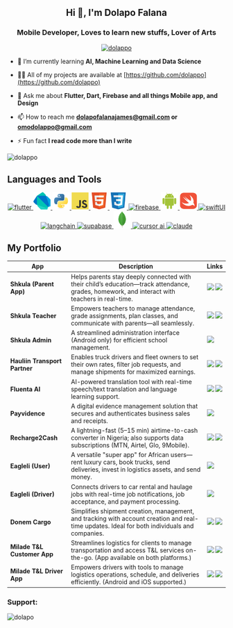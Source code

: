 <h2 align="center">Hi 👋, I'm Dolapo Falana</h2>
<h3 align="center">Mobile Developer, Loves to learn new stuffs, Lover of Arts</h3>

<p align="center"> <a href="https://twitter.com/dolappo" target="blank"><img src="https://img.shields.io/twitter/follow/dolappo?logo=twitter&style=for-the-badge" alt="dolappo" /></a> </p>



- 🌱 I’m currently learning **AI, Machine Learning and Data Science**

- 👨‍💻 All of my projects are available at [https://github.com/dolappo](https://github.com/dolappo)

- 💬 Ask me about **Flutter, Dart, Firebase and all things Mobile app, and Design**

- 📫 How to reach me **dolapofalanajames@gmail.com or omodolappo@gmail.com**

- ⚡ Fun fact **I read code more than I write**


<p><img align="center" src="https://github-readme-streak-stats.herokuapp.com/?user=dolappo&" alt="dolappo" /></p>

## Languages and Tools
<p align="center"> 
  <a href="https://flutter.dev" target="_blank" rel="noreferrer"> 
    <img src="https://www.vectorlogo.zone/logos/flutterio/flutterio-icon.svg" alt="flutter" width="40" height="40"/> 
  </a>
  <a href="https://dart.dev" target="_blank" rel="noreferrer"> 
    <img src="https://raw.githubusercontent.com/devicons/devicon/master/icons/dart/dart-original.svg" alt="dart" width="40" height="40"/> 
  </a>
  <a href="https://www.python.org" target="_blank" rel="noreferrer"> 
    <img src="https://raw.githubusercontent.com/devicons/devicon/master/icons/python/python-original.svg" alt="python" width="40" height="40"/> 
  </a> 
  <a href="https://developer.mozilla.org/en-US/docs/Web/JavaScript" target="_blank" rel="noreferrer"> 
    <img src="https://raw.githubusercontent.com/devicons/devicon/master/icons/javascript/javascript-original.svg" alt="javascript" width="40" height="40"/> 
  </a> 
  <a href="https://www.w3.org/html/" target="_blank" rel="noreferrer"> 
    <img src="https://raw.githubusercontent.com/devicons/devicon/master/icons/html5/html5-original.svg" alt="html5" width="40" height="40"/> 
  </a> 
  <a href="https://www.w3schools.com/css/" target="_blank" rel="noreferrer"> 
    <img src="https://raw.githubusercontent.com/devicons/devicon/master/icons/css3/css3-original.svg" alt="css3" width="40" height="40"/> 
  </a> 
  <a href="https://firebase.google.com/" target="_blank" rel="noreferrer"> 
    <img src="https://www.vectorlogo.zone/logos/firebase/firebase-icon.svg" alt="firebase" width="40" height="40"/> 
  </a> 

  <a href="https://developer.android.com" target="_blank" rel="noreferrer"> 
    <img src="https://raw.githubusercontent.com/devicons/devicon/master/icons/android/android-original.svg" alt="android" width="40" height="40"/> 
  </a>
  <a href="https://developer.apple.com/swift/" target="_blank" rel="noreferrer"> 
    <img src="https://raw.githubusercontent.com/devicons/devicon/master/icons/swift/swift-original.svg" alt="swift" width="40" height="40"/> 
  </a>
  <a href="https://developer.apple.com/xcode/swiftui/" target="_blank" rel="noreferrer"> 
    <img src="https://upload.wikimedia.org/wikipedia/commons/1/1b/SwiftUI_Logo.svg" alt="swiftUI" width="40" height="40"/> 
  </a>
  <a href="https://www.langchain.com/" target="_blank" rel="noreferrer"> 
    <img src="https://raw.githubusercontent.com/langchain-ai/langchain/master/docs/static/img/logo.png" alt="langchain" width="40" height="40"/> 
  </a>
  <a href="https://supabase.com/" target="_blank" rel="noreferrer"> 
    <img src="https://raw.githubusercontent.com/supabase/supabase/master/web/static/supabase-logo-icon.png" alt="supabase" width="40" height="40"/> 
  </a>
  <a href="https://www.mongodb.com/" target="_blank" rel="noreferrer"> 
    <img src="https://raw.githubusercontent.com/devicons/devicon/master/icons/mongodb/mongodb-original.svg" alt="mongodb" width="40" height="40"/> 
  </a>
  <a href="https://cursor.sh/" target="_blank" rel="noreferrer"> 
    <img src="https://avatars.githubusercontent.com/u/14985020?s=200&v=4" alt="cursor ai" width="40" height="40"/> 
  </a>
  <a href="https://claude.ai/" target="_blank" rel="noreferrer"> 
    <img src="https://upload.wikimedia.org/wikipedia/commons/thumb/6/69/Anthropic_logo.svg/512px-Anthropic_logo.svg.png" alt="claude" width="40" height="40"/> 
  </a>
</p>



##  My Portfolio

| App | Description | Links |
|-----|-------------|-------|
| **Shkula (Parent App)** | Helps parents stay deeply connected with their child’s education—track attendance, grades, homework, and interact with teachers in real-time. | <a href="https://play.google.com/store/apps/details?id=com.shkula.shkula" target="_blank"><img src="https://upload.wikimedia.org/wikipedia/commons/7/78/Google_Play_Store_badge_EN.svg" height="40"/></a> <a href="https://apps.apple.com/in/app/shkula/id6711335915?uo=2" target="_blank"><img src="https://developer.apple.com/assets/elements/badges/download-on-the-app-store.svg" height="40"/></a> |
| **Shkula Teacher** | Empowers teachers to manage attendance, grade assignments, plan classes, and communicate with parents—all seamlessly.  | <a href="https://play.google.com/store/apps/details?id=org.foresightridge.shkula_teacher" target="_blank"><img src="https://upload.wikimedia.org/wikipedia/commons/7/78/Google_Play_Store_badge_EN.svg" height="40"/></a> <a href="https://apps.apple.com/us/app/shkula-teacher/id6714457883?l=en" target="_blank"><img src="https://developer.apple.com/assets/elements/badges/download-on-the-app-store.svg" height="40"/></a> |
| **Shkula Admin** | A streamlined administration interface (Android only) for efficient school management. | <a href="https://play.google.com/store/apps/details?id=org.foresightridge.shkula_admin" target="_blank"><img src="https://upload.wikimedia.org/wikipedia/commons/7/78/Google_Play_Store_badge_EN.svg" height="40"/></a> |
| **Hauliin Transport Partner** | Enables truck drivers and fleet owners to set their own rates, filter job requests, and manage shipments for maximized earnings. | <a href="https://play.google.com/store/apps/details?id=com.haulin.transporter" target="_blank"><img src="https://upload.wikimedia.org/wikipedia/commons/7/78/Google_Play_Store_badge_EN.svg" height="40"/></a> <a href="https://apps.apple.com/us/app/hauliin-transport-partner/id6670445998" target="_blank"><img src="https://developer.apple.com/assets/elements/badges/download-on-the-app-store.svg" height="40"/></a> |
| **Fluenta AI** | AI-powered translation tool with real-time speech/text translation and language learning support. | <a href="https://play.google.com/store/apps/details?id=com.fluenta.ai2&pcampaignid=web_share" target="_blank"><img src="https://upload.wikimedia.org/wikipedia/commons/7/78/Google_Play_Store_badge_EN.svg" height="40"/></a> <a href="https://apps.apple.com/gb/app/fluenta-ai/id6746554178" target="_blank"><img src="https://developer.apple.com/assets/elements/badges/download-on-the-app-store.svg" height="40"/></a> |
| **Payvidence** | A digital evidence management solution that secures and authenticates business sales and receipts. | <a href="https://play.google.com/store/apps/details?id=com.payvidence&pcampaignid=web_share" target="_blank"><img src="https://upload.wikimedia.org/wikipedia/commons/7/78/Google_Play_Store_badge_EN.svg" height="40"/></a> |
| **Recharge2Cash** | A lightning-fast (5–15 min) airtime-to-cash converter in Nigeria; also supports data subscriptions (MTN, Airtel, Glo, 9Mobile).| <a href="https://play.google.com/store/search?q=recharge2cash&c=apps" target="_blank"><img src="https://upload.wikimedia.org/wikipedia/commons/7/78/Google_Play_Store_badge_EN.svg" height="40"/></a> <a href="https://apps.apple.com/ng/app/recharge2cash/id1616319421" target="_blank"><img src="https://developer.apple.com/assets/elements/badges/download-on-the-app-store.svg" height="40"/></a> |
| **Eagleli (User)** | A versatile "super app" for African users—rent luxury cars, book trucks, send deliveries, invest in logistics assets, and send money. | <a href="https://play.google.com/store/apps/details?id=com.eagleli.eaglei&hl=en" target="_blank"><img src="https://upload.wikimedia.org/wikipedia/commons/7/78/Google_Play_Store_badge_EN.svg" height="40"/></a> |
| **Eagleli (Driver)** | Connects drivers to car rental and haulage jobs with real-time job notifications, job acceptance, and payment processing.  | <a href="https://play.google.com/store/apps/details?id=com.eagleli.driver&hl=en" target="_blank"><img src="https://upload.wikimedia.org/wikipedia/commons/7/78/Google_Play_Store_badge_EN.svg" height="40"/></a> |
| **Donem Cargo** | Simplifies shipment creation, management, and tracking with account creation and real-time updates. Ideal for both individuals and companies. | <a href="https://play.google.com/store/apps/details?id=com.donemcargo.donemcargo&hl=en" target="_blank"><img src="https://upload.wikimedia.org/wikipedia/commons/7/78/Google_Play_Store_badge_EN.svg" height="40"/></a> <a href="https://apps.apple.com/us/app/donem-cargo/id6504837749" target="_blank"><img src="https://developer.apple.com/assets/elements/badges/download-on-the-app-store.svg" height="40"/></a> |
| **Milade T&L Customer App** | Streamlines logistics for clients to manage transportation and access T&L services on-the-go. (App available on both platforms.) | <a href="https://play.google.com/store/apps/details?id=com.miladegroup.milade_tl&hl=en" target="_blank"><img src="https://upload.wikimedia.org/wikipedia/commons/7/78/Google_Play_Store_badge_EN.svg" height="40"/></a> <a href="https://apps.apple.com/us/app/milade-tl/id1610928962" target="_blank"><img src="https://developer.apple.com/assets/elements/badges/download-on-the-app-store.svg" height="40"/></a> |
| **Milade T&L Driver App** | Empowers drivers with tools to manage logistics operations, schedule, and deliveries efficiently. (Android and iOS supported.) | <a href="https://play.google.com/store/apps/details?id=com.miladegroup.milade_tl_driver" target="_blank"><img src="https://upload.wikimedia.org/wikipedia/commons/7/78/Google_Play_Store_badge_EN.svg" height="40"/></a> <a href="https://apps.apple.com/us/app/milade-tl-driver/id1610929532" target="_blank"><img src="https://developer.apple.com/assets/elements/badges/download-on-the-app-store.svg" height="40"/></a> |


<h3 align="left">Support:</h3>
<p><a href="https://www.buymeacoffee.com/dolappo"> <img align="left" src="https://cdn.buymeacoffee.com/buttons/v2/default-yellow.png" height="50" width="210" alt="dolapo" /></a></p>
